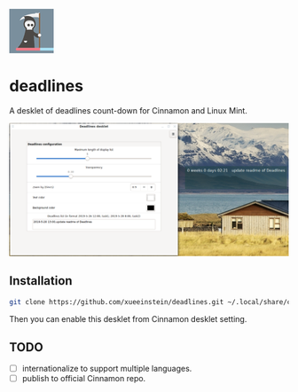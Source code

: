 ![logo](icon.png)

# deadlines
A desklet of deadlines count-down for Cinnamon and Linux Mint.

![screenshot](screenshot.png)

## Installation

```sh
git clone https://github.com/xueeinstein/deadlines.git ~/.local/share/cinnamon/desklets/deadlines@shadowthink
```

Then you can enable this desklet from Cinnamon desklet setting.

## TODO

- [ ] internationalize to support multiple languages.
- [ ] publish to official Cinnamon repo.
